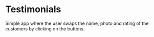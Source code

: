 # Testimonials

Simple app where the user swaps the name, photo and rating of the customers by clicking on the buttons.
